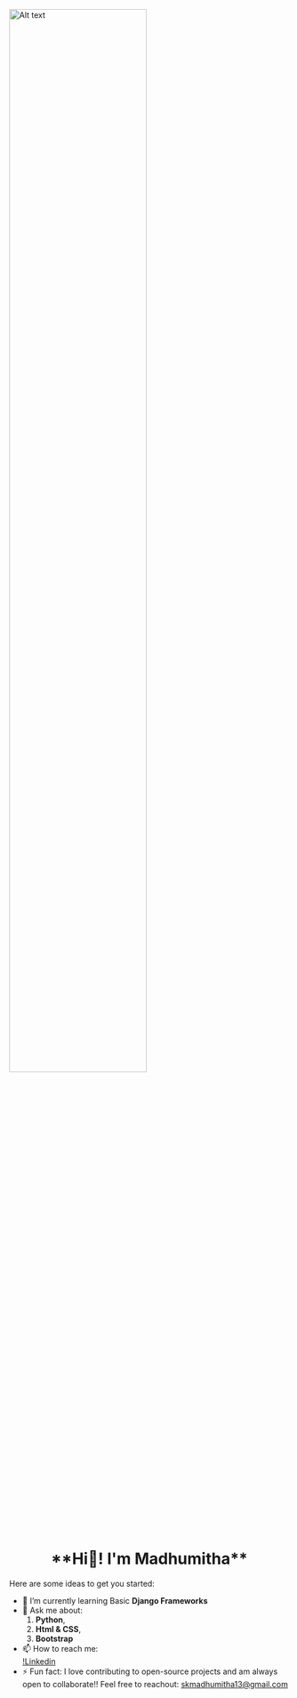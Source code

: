 <img align="center" width="70%" title="a title" alt="Alt text" src="https://i.pinimg.com/originals/20/36/4f/20364f89675f128c63fb4e86c85e372b.gif">
<h1 align="center">**Hi👋! I'm Madhumitha**</h1>
Here are some ideas to get you started:

- 🌱 I’m currently learning Basic **Django Frameworks**
- 💬 Ask me about:
  1. **Python**,
  2. **Html & CSS**,
  3. **Bootstrap**
- 📫 How to reach me: <br>[!Linkedin](https://www.linkedin.com/in/madhu-mitha-4958a1311/)
- ⚡ Fun fact: I love contributing to open-source projects and am always open to collaborate!! Feel free to reachout: skmadhumitha13@gmail.com






